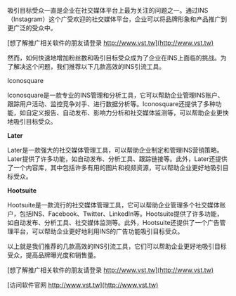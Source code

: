 吸引目标受众一直是企业在社交媒体平台上最为关注的问题之一。通过INS（Instagram）这个广受欢迎的社交媒体平台，企业可以将品牌形象和产品推广到更广泛的受众中。

[想了解推广相关软件的朋友请登录 http://www.vst.tw](http://www.vst.tw)

然而，如何快速地增加粉丝数和吸引目标受众成为了企业在INS上面临的挑战。为了解决这个问题，我们推荐以下几款高效的INS引流工具。

Iconosquare

Iconosquare是一款专业的INS管理和分析工具，它可以帮助企业管理INS账户、跟踪用户活动、监控竞争对手、进行数据分析等。Iconosquare还提供了多种功能，如自定义报告、自动发布、影响力分析和社交媒体监测等，可以帮助企业更快地吸引目标受众。

**Later**

Later是一款强大的社交媒体管理工具，可以帮助企业制定和管理INS营销策略。Later提供了许多功能，如自动发布、分析工具、跟踪链接等。此外，Later还提供了一个内容库，其中包括许多有用的图片和视频资源，可以帮助企业更好地吸引目标受众。

**Hootsuite**

Hootsuite是一款流行的社交媒体管理工具，它可以帮助企业管理多个社交媒体账户，包括INS、Facebook、Twitter、LinkedIn等。Hootsuite提供了许多功能，如自动发布、分析工具、社交媒体监测等。此外，Hootsuite还提供了一个广告管理平台，可以帮助企业更好地利用INS的广告功能吸引目标受众。

以上就是我们推荐的几款高效的INS引流工具，它们可以帮助企业更好地吸引目标受众，提高品牌曝光度和销售量。

[想了解推广相关软件的朋友请登录 http://www.vst.tw](http://www.vst.tw)


[访问软件官网 http://www.vst.tw](http://www.vst.tw)

